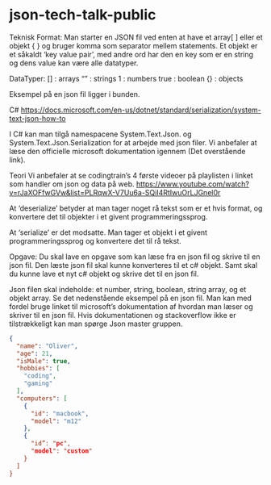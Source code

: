 # json-tech-talk-public

Teknisk Format:
Man starter en JSON fil ved enten at have et array[ ] eller et objekt { } og bruger komma som separator mellem statements. Et objekt er et såkaldt ‘key value pair’, med andre ord har den en key som er en string og dens value kan være alle datatyper.

DataTyper:
[] : arrays
“” : strings
1 : numbers
true : boolean
{} : objects

Eksempel på en json fil ligger i bunden.

C#
https://docs.microsoft.com/en-us/dotnet/standard/serialization/system-text-json-how-to

I C# kan man tilgå namespacene System.Text.Json. og System.Text.Json.Serialization for at arbejde med json filer. Vi anbefaler at læse den officielle microsoft dokumentation igennem (Det overstående link). 

Teori
Vi anbefaler at se codingtrain’s 4 første videoer på playlisten i linket som handler om json og data på web.
https://www.youtube.com/watch?v=rJaXOFfwGVw&list=PLRqwX-V7Uu6a-SQiI4RtIwuOrLJGnel0r

At ‘deserialize’ betyder at man tager noget rå tekst som er et hvis format, og konvertere det til objekter i et givent programmeringssprog. 

At ‘serialize’ er det modsatte. Man tager et objekt i et givent programmeringssprog og konvertere det til rå tekst.


Opgave:
Du skal lave en opgave som kan læse fra en json fil og skrive til en json fil. 
Den læste json fil skal kunne konverteres til et c# objekt. 
Samt skal du kunne lave et nyt c# objekt og skrive det til en json fil.

Json filen skal indeholde: et number, string, boolean, string array, og et objekt array.
Se det nedenstående eksempel på en json fil.
Man kan med fordel bruge linket til microsoft’s dokumentation af hvordan man læser og skriver til en json fil.
Hvis dokumentationen og stackoverflow ikke er tilstrækkeligt kan man spørge Json master gruppen.

```json
{
  "name": "Oliver",
  "age": 21,
  "isMale": true,
  "hobbies": [
    "coding",
    "gaming"
  ],
  "computers": [
    {
      "id": "macbook",
      "model": "m12"
    },
    {
      "id”: "pc",
      "model": "custom"
    }
  ]
}
```
